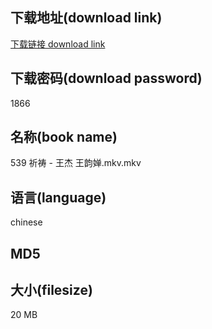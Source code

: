 ## 下载地址(download link)
[下载链接 download link](https://voluble-croquembouche-d321dc.netlify.app/?s=539+%E7%A5%88%E7%A5%B7+-+%E7%8E%8B%E6%9D%B0+%E7%8E%8B%E9%9F%B5%E5%A9%B5.mkv)

## 下载密码(download password)
1866

## 名称(book name)
539 祈祷 - 王杰 王韵婵.mkv.mkv

## 语言(language)
chinese

## MD5


## 大小(filesize)
20 MB
